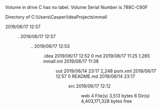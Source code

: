  Volume in drive C has no label.
 Volume Serial Number is 788C-C60F

 Directory of C:\Users\Casper\IdeaProjects\mmall

2019/06/17  12:57    <DIR>          .
2019/06/17  12:57    <DIR>          ..
2019/06/17  12:53    <DIR>          .idea
2019/06/17  12:52                 0 md
2019/06/17  11:25             1,265 mmall.iml
2019/06/17  11:38    <DIR>          out
2019/06/14  23:17             2,248 pom.xml
2019/06/17  12:57                 0 README.md
2019/06/14  23:17    <DIR>          src
2019/06/17  12:12    <DIR>          web
               4 File(s)          3,513 bytes
               6 Dir(s)   4,403,171,328 bytes free
